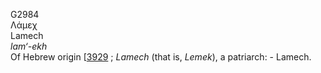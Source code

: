 <body>
  <p>G2984<br>  Λάμεχ  <br> Lamech  <br><i>lam‘-ekh </i><br>Of Hebrew origin [<a href="h3929.htm">3929</a> ; <i>Lamech</i> (that is, <i>Lemek</i>), a patriarch: - Lamech.<br></p>
 </body>